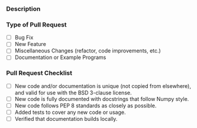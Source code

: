 <!--Please fill out all sections of the pull request template.-->

### Description
<!--Describe the pull request in detail, telling why the changes
are required and/or what problems they fix. Link or add the issue number
for any exising issues that the pull request solves.

Note that unsolicited pull requests will most likely be closed.
Please file an issue first, so that details can be discussed/finalized
before a pull request is created.-->

### Type of Pull Request
<!--Put an x in all boxes that apply, like so: - [x] Bug Fix-->

- [ ] Bug Fix
- [ ] New Feature
- [ ] Miscellaneous Changes (refactor, code improvements, etc.)
- [ ] Documentation or Example Programs

### Pull Request Checklist
<!--Fill in all boxes with an x, if applicable. If not applicable,
explain why beneath.
For example, a pull request that changes documentation would look like:

- [x] New code and/or documentation is unique
- [ ] New code has docstrings that follow Numpy style
- [x] Verified that documentation builds locally

docstrings not needed since only added documentation.


To build documentation locally, type the following command within the
docs directory: make html
-->

- [ ] New code and/or documentation is unique (not copied from elsewhere), and
      valid for use with the BSD 3-clause license.
- [ ] New code is fully documented with docstrings that follow Numpy style.
- [ ] New code follows PEP 8 standards as closely as possible.
- [ ] Added tests to cover any new code or usage.
- [ ] Verified that documentation builds locally.
